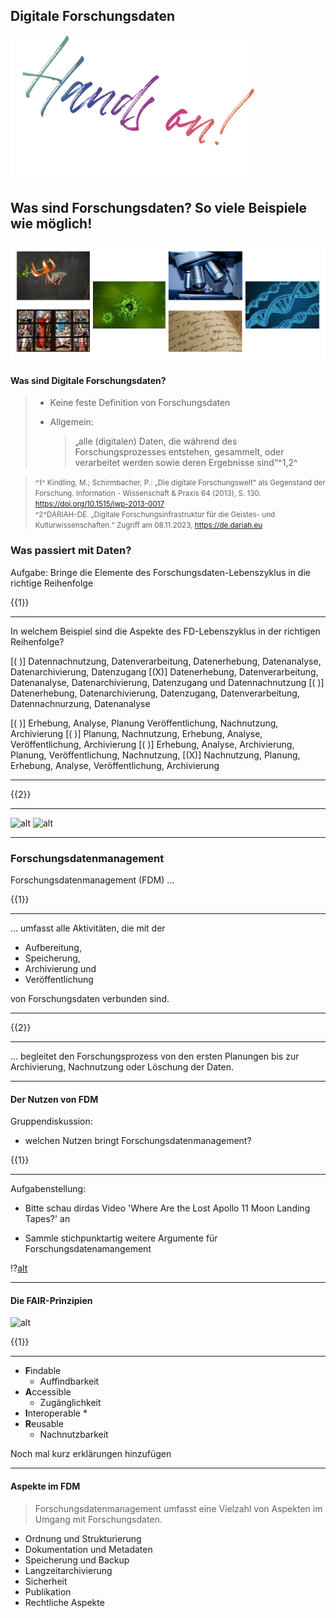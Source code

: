 <!--

author:   Britta Petersen, Linda Zollitsch
email:    b.petersen@rz.uni-kiel.de
version:  0.0.1
language: de
narrator: Deutsch Female
title: Train-the-Trainer zum Forschungsdatenmanagement  

comment: 

licence: cc-by


logo: Images\DINInestor-logo.png

-->

## Digitale Forschungsdaten

![](Images/HandsOn.png)<!-- align=right -->

Was sind Forschungsdaten? So viele Beispiele wie möglich!
---

![Bild](Images/Forschungsdaten_01-06.PNG)

#### Was sind Digitale Forschungsdaten?

>- Keine feste Definition von Forschungsdaten
>- Allgemein:
>
>    > „alle (digitalen) Daten, die während des Forschungsprozesses 	entstehen, gesammelt, oder verarbeitet werden sowie deren 	Ergebnisse sind“^1,2^


><small> ^1^ Kindling, M.; Schirmbacher, P.: „Die digitale Forschungswelt" als Gegenstand der Forschung.      Information - Wissenschaft & Praxis 64 (2013), S. 130. https://doi.org/10.1515/iwp-2013-0017 </small>
><br>
><small>^2^DARIAH-DE. „Digitale Forschungsinfrastruktur für die Geistes- und Kulturwissenschaften.“       Zugriff am 08.11.2023, https://de.dariah.eu </small>


### Was passiert mit Daten?

Aufgabe: Bringe die Elemente des Forschungsdaten-Lebenszyklus in die richtige Reihenfolge

{{1}}
********
In welchem Beispiel sind die Aspekte des FD-Lebenszyklus in der richtigen Reihenfolge?

[( )] Datennachnutzung, Datenverarbeitung, Datenerhebung, Datenanalyse, Datenarchivierung, Datenzugang 
[(X)] Datenerhebung, Datenverarbeitung, Datenanalyse, Datenarchivierung, Datenzugang und Datennachnutzung
[( )] Datenerhebung, Datenarchivierung, Datenzugang, Datenverarbeitung, Datennachnurzung, Datenanalyse


[( )] Erhebung, Analyse, Planung Veröffentlichung, Nachnutzung, Archivierung
[( )] Planung, Nachnutzung, Erhebung, Analyse, Veröffentlichung,  Archivierung
[( )] Erhebung, Analyse, Archivierung, Planung, Veröffentlichung,  Nachnutzung,
[(X)] Nachnutzung, Planung, Erhebung, Analyse, Veröffentlichung, Archivierung

*******


{{2}}
*************
![alt](Lia_TtT_Kapitel4\Gafiken\FD-Lebenszyklus_01.png "")
![alt](Lia_TtT_Kapitel4\Gafiken\FD-Lebenszyklus_02.png "")
****************
### Forschungsdatenmanagement

Forschungsdatenmanagement (FDM) …

{{1}}
***********
… umfasst alle Aktivitäten, die mit der

- Aufbereitung,
- Speicherung,
- Archivierung und
- Veröffentlichung 

von Forschungsdaten verbunden sind.

**************

{{2}}
**********
… begleitet den Forschungsprozess von den ersten Planungen bis zur Archivierung, Nachnutzung oder Löschung der Daten.  
**************


#### Der Nutzen von FDM

Gruppendiskussion:

- welchen Nutzen bringt Forschungsdatenmanagement?

{{1}}
**********

Aufgabenstellung:

- Bitte schau dirdas Video 'Where Are the Lost Apollo 11 Moon Landing Tapes?' an

- Sammle stichpunktartig weitere Argumente für Forschungsdatenamangement


!?[alt](https://youtu.be/D2xCisd8ZWg "Where Are the Lost Apollo 11 Moon Landing Tapes?")

**********

#### Die FAIR-Prinzipien


![alt](Lia_TtT_Kapitel4\Gafiken\FAIR-Prinzipien.jpg "")

{{1}}
******
- **F**indable
    * Auffindbarkeit
- **A**ccessible
    * Zugänglichkeit 
- **I**nteroperable
    * 
- **R**eusable
    * Nachnutzbarkeit

Noch mal kurz erklärungen hinzufügen
*****


#### Aspekte im FDM

> Forschungsdatenmanagement umfasst eine Vielzahl von Aspekten im Umgang mit Forschungsdaten.

- Ordnung und Strukturierung
- Dokumentation und Metadaten
- Speicherung und Backup
- Langzeitarchivierung
- Sicherheit 
- Publikation
- Rechtliche Aspekte 
